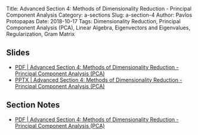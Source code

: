 Title: Advanced Section 4: Methods of Dimensionality Reduction - Principal Component Analysis
Category: a-sections
Slug: a-section-4
Author: Pavlos Protopapas
Date: 2018-10-17
Tags: Dimensionality Reduction, Principal Component Analysis (PCA), Linear Algebra, Eigenvectors and Eigenvalues, Regularization, Gram Matrix


## Slides

- [PDF | Advanced Section 4: Methods of Dimensionality Reduction - Principal Component Analysis (PCA)]({attach}presentation/a_section4_pca.pdf)
- [PPTX | Advanced Section 4: Methods of Dimensionality Reduction - Principal Component Analysis (PCA)]({attach}presentation/a_section4_pca.pptx)


## Section Notes

- [PDF | Advanced Section 4: Methods of Dimensionality Reduction - Principal Component Analysis (PCA)]({attach}presentation/a_section4_notes_pca.pdf)
